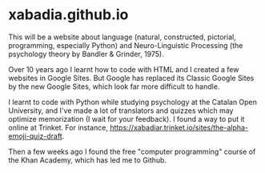 # xabadia.github.io
This will be a website about language (natural, constructed, pictorial, programming, especially Python) and Neuro-Linguistic Processing (the psychology theory by Bandler & Grinder, 1975).

Over 10 years ago I learnt how to code with HTML and I created a few websites in Google Sites. But Google has replaced its Classic Google Sites by the new Google Sites, which look far more difficult to handle.

I learnt to code with Python while studying psychology at the Catalan Open University, and I've made a lot of translators and quizzes which may optimize memorization (I wait for your feedback). I found a way to put it online at Trinket. For instance, https://xabadiar.trinket.io/sites/the-alpha-emoji-quiz-draft.

Then a few weeks ago I found the free "computer programming" course of the Khan Academy, which has led me to Github.
